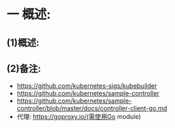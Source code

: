 # 一 概述:
## (1)概述:

## (2)备注:
- https://github.com/kubernetes-sigs/kubebuilder
- https://github.com/kubernetes/sample-controller
- https://github.com/kubernetes/sample-controller/blob/master/docs/controller-client-go.md
- 代理: https://goproxy.io/(需使用Go module)
